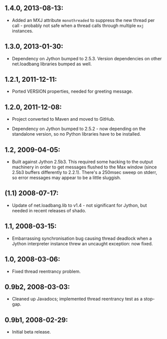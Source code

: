 ## 1.4.0, 2013-08-13:

* Added an MXJ attribute `monothreaded` to suppress the new thread per
  call - probably not safe when a thread calls through multiple `mxj`
  instances.

## 1.3.0, 2013-01-30:

* Dependency on Jython bumped to 2.5.3. Version dependencies on other
  net.loadbang libraries bumped as well.

## 1.2.1, 2011-12-11:

* Ported VERSION properties, needed for greeting message.

## 1.2.0, 2011-12-08:

* Project converted to Maven and moved to GitHub.

* Dependency on Jython bumped to 2.5.2 - now depending on the
  standalone version, so no Python libraries have to be installed.

## 1.2, 2009-04-05:

* Built against Jython 2.5b3. This required some hacking to the output
  machinery in order to get messages flushed to the Max window (since
  2.5b3 buffers differently to 2.2.1). There's a 250msec sweep on
  stderr, so error messages may appear to be a little sluggish.

## (1.1) 2008-07-17:

* Update of net.loadbang.lib to v1.4 - not significant for Jython, but
  needed in recent releases of shado.

## 1.1, 2008-03-15:

* Embarrassing synchronisation bug causing thread deadlock when a
  Jython interpreter instance threw an uncaught exception: now fixed.

## 1.0, 2008-03-06:

* Fixed thread reentrancy problem.

## 0.9b2, 2008-03-03:

* Cleaned up Javadocs; implemented thread reentrancy test as a
  stop-gap.

## 0.9b1, 2008-02-29:

* Initial beta release.

